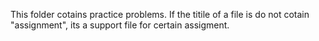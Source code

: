 This folder cotains practice problems.
If the titile of a file is do not cotain "assignment", its a support file for certain assigment.
